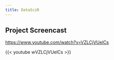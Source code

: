 ```yaml
---
title: DataSciR
---
```


## Project Screencast

https://www.youtube.com/watch?v=VZLCjVUelCs

{{< youtube wVZLCjVUelCs >}}

